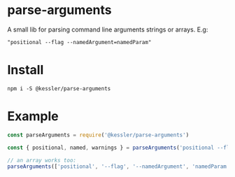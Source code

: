 # parse-arguments
A small lib for parsing command line arguments strings or arrays. E.g:

```"positional --flag --namedArgument=namedParam"```

# Install
```
npm i -S @kessler/parse-arguments
```

# Example
```js
const parseArguments = require('@kessler/parse-arguments')

const { positional, named, warnings } = parseArguments('positional --flag --named1 val1 --named2=val2')

// an array works too:
parseArguments(['positional', '--flag', '--namedArgument', 'namedParam'])
```